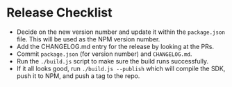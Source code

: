 Release Checklist
=================

* Decide on the new version number and update it within the `package.json` file. This will be used as the NPM version number.
* Add the CHANGELOG.md entry for the release by looking at the PRs.
* Commit `package.json` (for version number) and `CHANGELOG.md`.
* Run the `./build.js` script to make sure the build runs successfully.
* If it all looks good, run `./build.js --publish` which will compile the SDK, push it to NPM, and push a tag to the repo.